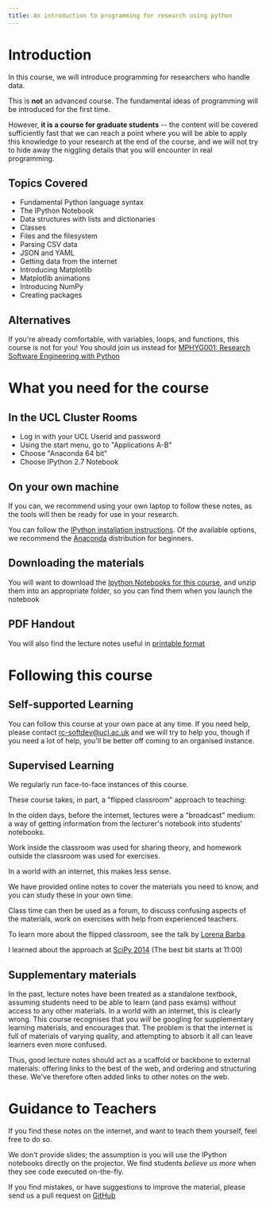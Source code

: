 ```yaml
---
title: An introduction to programming for research using python
---
```


Introduction
======

In this course, we will introduce programming for researchers who handle data.

This is **not** an advanced course. The fundamental ideas of programming will
be introduced for the first time.

However, **it is a course for graduate students** -- the content will be covered
sufficiently fast that we can reach a point where
you will be able to apply this knowledge to your
research at the end of the course, and we will not try to hide away the
niggling details that you will encounter in real programming.

Topics Covered
-------------

* Fundamental Python language syntax
* The IPython Notebook
* Data structures with lists and dictionaries
* Classes
* Files and the filesystem
* Parsing CSV data
* JSON and YAML
* Getting data from the internet
* Introducing Matplotlib
* Matplotlib animations
* Introducing NumPy
* Creating packages

Alternatives
-----------

If you're already comfortable, with variables, loops, and functions, this course is not for you!
You should join us instead for [MPHYG001: Research Software Engineering with Python](http://github-pages.ucl.ac.uk/rsd-engineeringcourse/)

What you need for the course
===============

In the UCL Cluster Rooms
-----------------------

* Log in with your UCL Userid and password
* Using the start menu, go to "Applications A-B"
* Choose "Anaconda 64 bit"
* Choose IPython 2.7 Notebook

On your own machine
------------------

If you can, we recommend using your own laptop to follow these notes, as the tools will
then be ready for use in your research.

You can follow the [IPython installation instructions](http://ipython.org/install.html).
Of the available options, we recommend the [Anaconda](http://continuum.io/downloads) distribution for beginners.

Downloading the materials
-----------------------

You will want to download the [Ipython Notebooks for this course](notebooks.zip), and unzip them into
an appropriate folder, so you can find them when you launch the notebook

PDF Handout
----------

You will also find the lecture notes useful in [printable format](notes.pdf)

Following this course
===========

Self-supported Learning
----------------------

You can follow this course at your own pace at any time. If you need help, please contact
rc-softdev@ucl.ac.uk and we will try to help you, though if you need a lot of help, you'll
be better off coming to an organised instance.

Supervised Learning
------------------

We regularly run face-to-face instances of this course.

These course takes, in part, a "flipped classroom" approach to teaching:

In the olden days, before the internet, lectures were a "broadcast" medium: a way of getting
information from the lecturer's notebook into students' notebooks.

Work inside the classroom was used for sharing theory, and homework outside the classroom was used for exercises.

In a world with an internet, this makes less sense.

We have provided online notes to cover the materials you need to know, and you can study these in your own time.

Class time can then be used as a forum, to discuss confusing aspects of the materials, work on exercises
with help from experienced teachers.

To learn more about the flipped classroom, see the talk by [Lorena Barba](http://ed.ted.com/on/HXvovdK8)

I learned about the approach at [SciPy 2014](https://www.youtube.com/watch?v=TWxwKDT88GU) (The best bit starts at 11:00)

Supplementary materials
-----------------------

In the past, lecture notes have been treated as a standalone textbook, assuming students need to be able to learn
(and pass exams) without access to any other materials. In a world with an internet, this is clearly wrong.
This course recognises that you *will* be googling for supplementary learning materials, and encourages that.
The problem is that the internet is full of materials of varying quality, and attempting to absorb it all
can leave learners even more confused.

Thus, good lecture notes should act as a scaffold or backbone to external materials: offering links to
the best of the web, and ordering and structuring these. We've therefore often added links to
other notes on the web.

Guidance to Teachers
===========

If you find these notes on the internet, and want to teach them yourself, feel free to do so.

We don't provide slides; the assumption is you will use the IPython notebooks directly on the projector.
We find students *believe us more* when they see code executed on-the-fly.

If you find mistakes, or have suggestions to improve the material, please send us a pull request
on [GitHub](https://github.com/UCL-RITS/doctoral-programming-intro)
